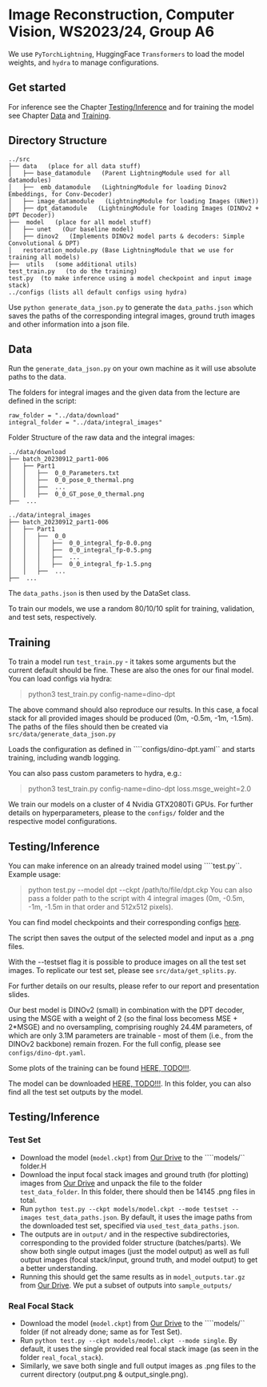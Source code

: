 # Image Reconstruction, Computer Vision, WS2023/24, Group A6
We use ````PyTorchLightning````, HuggingFace ````Transformers```` to load the model weights, and ```hydra``` to manage configurations.

## Get started
For inference see the Chapter [Testing/Inference](#testinginference) and for training the model see Chapter [Data](#data) and [Training](#training).

## Directory Structure

    ../src
    ├── data   (place for all data stuff)
    │   ├── base_datamodule   (Parent LightningModule used for all datamodules)
    │   ├──  emb_datamodule   (LightningModule for loading Dinov2 Embeddings, for Conv-Decoder)
    │   ├── image_datamodule   (LightningModule for loading Images (UNet))
    │   ├── dpt_datamodule   (LightningModule for loading Images (DINOv2 + DPT Decoder))
    ├──  model   (place for all model stuff)
    │   ├── unet   (Our baseline model)
    │   ├── dinov2   (Implements DINOv2 model parts & decoders: Simple Convolutional & DPT)
    │   restoration_module.py (Base LightningModule that we use for training all models)
    ├──  utils   (some additional utils)
    test_train.py   (to do the training)
    test.py  (to make inference using a model checkpoint and input image stack)
    ../configs (lists all default configs using hydra)


Use `python generate_data_json.py` to generate the ```data_paths.json```
which saves the paths of the corresponding integral images, ground truth images and other information into a json file.

## Data

Run the ```generate_data_json.py``` on your own machine as it will use absolute paths to the data.

The folders for integral images and the given data from the lecture are defined in the script:

    raw_folder = "../data/download"
    integral_folder = "../data/integral_images"

Folder Structure of the raw data and the integral images:

    ../data/download
    ├── batch_20230912_part1-006
    │   ├── Part1
    │   │   ├──  0_0_Parameters.txt
    │   │   ├──  0_0_pose_0_thermal.png
    │   │   ├──  ...
    │   │   ├──  0_0_GT_pose_0_thermal.png
    ├──  ...
    
    ../data/integral_images
    ├── batch_20230912_part1-006
    │   ├── Part1
    │   │   ├──  0_0
    │   │   │   ├──  0_0_integral_fp-0.0.png
    │   │   │   ├──  0_0_integral_fp-0.5.png
    │   │   │   ├──  ...
    │   │   │   ├──  0_0_integral_fp-1.5.png
    │   │   ├──  ...
    ├──  ...

The ````data_paths.json```` is then used by the DataSet class.

To train our models, we use a random 80/10/10 split for training, validation, and test sets, respectively.

## Training

To train a model run `test_train.py` - it takes some arguments but the current default should be fine. These are also the ones for our final model.
You can load configs via hydra:
> python3 test_train.py config-name=dino-dpt

The above command should also reproduce our results. In this case, a focal stack for all provided images should be produced (0m, -0.5m, -1m, -1.5m). The paths of the files should then be created via ```src/data/generate_data_json.py```

Loads the configuration as defined in ````configs/dino-dpt.yaml`` and starts training, including wandb logging.

You can also pass custom parameters to hydra, e.g.:
> python3 test_train.py config-name=dino-dpt loss.msge_weight=2.0

We train our models on a cluster of 4 Nvidia GTX2080Ti GPUs. For further details on hyperparameters, please to the ```configs/``` folder and the respective model configurations.

## Testing/Inference
You can make inference on an already trained model using ````test.py``. Example usage:
> python test.py --model dpt --ckpt /path/to/file/dpt.ckp
You can also pass a folder path to the script with 4 integral images (0m, -0.5m, -1m, -1.5m in that order and 512x512 pixels).

You can find model checkpoints and their corresponding configs [here](https://drive.google.com/drive/folders/1ueuF1zs5QTb5_t6qXZaQjHwnOwg8Y_6n?usp=sharing).

The script then saves the output of the selected model and input as a .png files.

With the --testset flag it is possible to produce images on all the test set images. To replicate our test set, please see ```src/data/get_splits.py```.

For further details on our results, please refer to our report and presentation slides.

Our best model is DINOv2 (small) in combination with the DPT decoder, using the MSGE with a weight of 2 (so the final loss becomess MSE + 2*MSGE) and no oversampling, comprising roughly 24.4M parameters, of which are only 3.1M parameters are trainable - most of them (i.e., from the DINOv2 backbone) remain frozen. For the full config, please see ```configs/dino-dpt.yaml```.

Some plots of the training can be found [HERE, TODO!!!](LINK).

The model can be downloaded [HERE, TODO!!!](LINK). In this folder, you can also find all the test set outputs by the model.

## Testing/Inference
### Test Set
- Download the model (```model.ckpt```) from [Our Drive](https://drive.google.com/drive/folders/1ueuF1zs5QTb5_t6qXZaQjHwnOwg8Y_6n?usp=sharing) to the ````models/`` folder.H
- Download the input focal stack images and ground truth (for plotting) images from [Our Drive](https://drive.google.com/drive/folders/1ueuF1zs5QTb5_t6qXZaQjHwnOwg8Y_6n?usp=sharing) and unpack the file to the folder ```test_data_folder```. In this folder, there should then be 14145 .png files in total.
- Run ```python test.py --ckpt models/model.ckpt --mode testset --images test_data_paths.json```. By default, it uses the image paths from the downloaded test set, specified via ```used_test_data_paths.json```.
- The outputs are in ```output/``` and in the respective subdirectories, corresponding to the provided folder structure (batches/parts). We show both single output images (just the model output) as well as full output images (focal stack/input, ground truth, and model output) to get a better understanding.
- Running this should get the same results as in ```model_outputs.tar.gz``` from [Our Drive](https://drive.google.com/drive/folders/1ueuF1zs5QTb5_t6qXZaQjHwnOwg8Y_6n?usp=sharing). We put a subset of outputs into ```sample_outputs/```

### Real Focal Stack
- Download the model (```model.ckpt```) from [Our Drive](https://drive.google.com/drive/folders/1ueuF1zs5QTb5_t6qXZaQjHwnOwg8Y_6n?usp=sharing) to the ````models/`` folder (if not already done; same as for Test Set).
- Run ```python test.py --ckpt models/model.ckpt --mode single```. By default, it uses the single provided real focal stack image (as seen in the folder ```real_focal_stack```).
- Similarly, we save both single and full output images as .png files to the current directory (output.png & output_single.png).